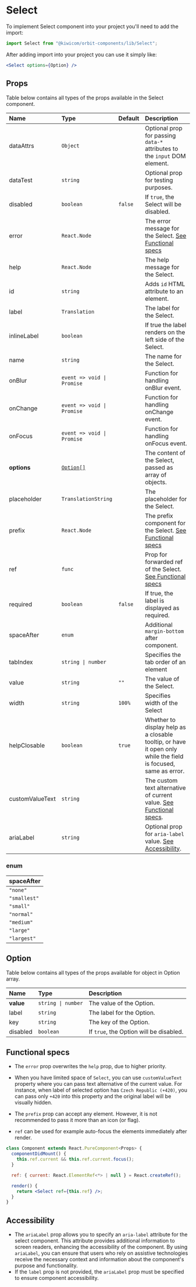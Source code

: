 # Select

To implement Select component into your project you'll need to add the import:

```jsx
import Select from "@kiwicom/orbit-components/lib/Select";
```

After adding import into your project you can use it simply like:

```jsx
<Select options={Option} />
```

## Props

Table below contains all types of the props available in the Select component.

| Name            | Type                       | Default | Description                                                                                                    |
| :-------------- | :------------------------- | :------ | :------------------------------------------------------------------------------------------------------------- |
| dataAttrs       | `Object`                   |         | Optional prop for passing `data-*` attributes to the `input` DOM element.                                      |
| dataTest        | `string`                   |         | Optional prop for testing purposes.                                                                            |
| disabled        | `boolean`                  | `false` | If `true`, the Select will be disabled.                                                                        |
| error           | `React.Node`               |         | The error message for the Select. [See Functional specs](#functional-specs)                                    |
| help            | `React.Node`               |         | The help message for the Select.                                                                               |
| id              | `string`                   |         | Adds `id` HTML attribute to an element.                                                                        |
| label           | `Translation`              |         | The label for the Select.                                                                                      |
| inlineLabel     | `boolean`                  |         | If true the label renders on the left side of the Select.                                                      |
| name            | `string`                   |         | The name for the Select.                                                                                       |
| onBlur          | `event => void \| Promise` |         | Function for handling onBlur event.                                                                            |
| onChange        | `event => void \| Promise` |         | Function for handling onChange event.                                                                          |
| onFocus         | `event => void \| Promise` |         | Function for handling onFocus event.                                                                           |
| **options**     | [`Option[]`](#option)      |         | The content of the Select, passed as array of objects.                                                         |
| placeholder     | `TranslationString`        |         | The placeholder for the Select.                                                                                |
| prefix          | `React.Node`               |         | The prefix component for the Select. [See Functional specs](#functional-specs)                                 |
| ref             | `func`                     |         | Prop for forwarded ref of the Select. [See Functional specs](#functional-specs)                                |
| required        | `boolean`                  | `false` | If true, the label is displayed as required.                                                                   |
| spaceAfter      | `enum`                     |         | Additional `margin-bottom` after component.                                                                    |
| tabIndex        | `string \| number`         |         | Specifies the tab order of an element                                                                          |
| value           | `string`                   | `""`    | The value of the Select.                                                                                       |
| width           | `string`                   | `100%`  | Specifies width of the Select                                                                                  |
| helpClosable    | `boolean`                  | `true`  | Whether to display help as a closable tooltip, or have it open only while the field is focused, same as error. |
| customValueText | `string`                   |         | The custom text alternative of current value. [See Functional specs](#functional-specs).                       |
| ariaLabel       | `string`                   |         | Optional prop for `aria-label` value. [See Accessibility](#accessibility).                                     |

### enum

| spaceAfter   |
| :----------- |
| `"none"`     |
| `"smallest"` |
| `"small"`    |
| `"normal"`   |
| `"medium"`   |
| `"large"`    |
| `"largest"`  |

## Option

Table below contains all types of the props available for object in Option array.

| Name      | Type               | Description                             |
| :-------- | :----------------- | :-------------------------------------- |
| **value** | `string \| number` | The value of the Option.                |
| label     | `string`           | The label for the Option.               |
| key       | `string`           | The key of the Option.                  |
| disabled  | `boolean`          | If `true`, the Option will be disabled. |

## Functional specs

- The `error` prop overwrites the `help` prop, due to higher priority.

- When you have limited space of `Select`, you can use `customValueText` property where you can pass text alternative of the current value. For instance, when label of selected option has `Czech Republic (+420)`, you can pass only `+420` into this property and the original label will be visually hidden.

- The `prefix` prop can accept any element. However, it is not recommended to pass it more than an icon (or flag).

- `ref` can be used for example auto-focus the elements immediately after render.

```jsx
class Component extends React.PureComponent<Props> {
  componentDidMount() {
    this.ref.current && this.ref.current.focus();
  }

  ref: { current: React.ElementRef<*> | null } = React.createRef();

  render() {
    return <Select ref={this.ref} />;
  }
}
```

## Accessibility

- The `ariaLabel` prop allows you to specify an `aria-label` attribute for the select component. This attribute provides additional information to screen readers, enhancing the accessibility of the component. By using `ariaLabel`, you can ensure that users who rely on assistive technologies receive the necessary context and information about the component's purpose and functionality.
- If the `label` prop is not provided, the `ariaLabel` prop must be specified to ensure component accessibility.

